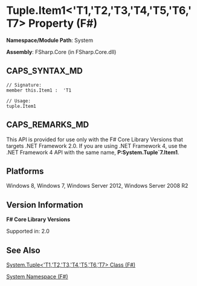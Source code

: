 # Tuple.Item1<'T1,'T2,'T3,'T4,'T5,'T6,'T7> Property (F#)

**Namespace/Module Path**: System

**Assembly**: FSharp.Core (in FSharp.Core.dll)


## CAPS_SYNTAX_MD

```
// Signature:
member this.Item1 :  'T1

// Usage:
tuple.Item1
```

## CAPS_REMARKS_MD
This API is provided for use only with the F# Core Library Versions that targets .NET Framework 2.0. If you are using .NET Framework 4, use the .NET Framework 4 API with the same name, **P:System.Tuple&#96;7.Item1**.


## Platforms
Windows 8, Windows 7, Windows Server 2012, Windows Server 2008 R2


## Version Information
**F# Core Library Versions**

Supported in: 2.0




## See Also
[System.Tuple&#60;'T1,'T2,'T3,'T4,'T5,'T6,'T7&#62; Class &#40;F&#35;&#41;](System.TupleL%27T1%2C%27T2%2C%27T3%2C%27T4%2C%27T5%2C%27T6%2C%27T7R+Class+%28F%23%29.md)

[System Namespace &#40;F&#35;&#41;](System+Namespace+%28F%23%29.md)

